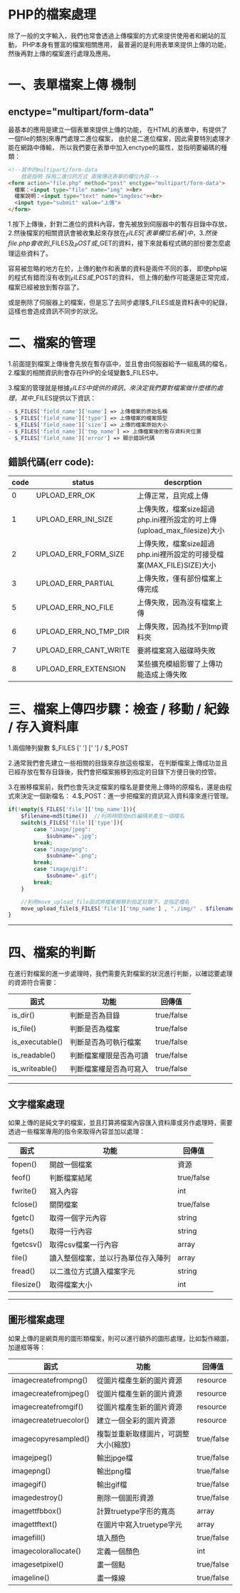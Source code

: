 # PHP的檔案處理

除了一般的文字輸入，我們也常會透過上傳檔案的方式來提供使用者和網站的互動，
PHP本身有豐富的檔案相關應用，
最普遍的是利用表單來提供上傳的功能，
然後再對上傳的檔案進行處理及應用。

# 一、表單檔案上傳 機制

## enctype="multipart/form-data"
最基本的應用是建立一個表單來提供上傳的功能，
在HTML的表單中，有提供了一個file的類別來專門處理二進位檔案，
由於是二進位檔案，因此需要特別處理才能在網路中傳輸，
所以我們要在表單中加入enctype的屬性，並指明要編碼的種類：

```html
<!--其中的multipart/form-data
    就是指明 採用二進位的方式 直接傳送表單的欄位內容-->
<form action="file.php" method="post" enctype="multipart/form-data">
  檔案：<input type="file" name="img" ><br>
  檔案說明：<input type="text" name="imgdesc"><br>
  <input type="submit" value="上傳">
</form>
```
1.按下上傳後，針對二進位的資料內容，會先被放到伺服器中的暫存目錄中存放，
2.然後檔案的相關資訊會被收集起來存放在$_FILES['表單欄位名稱']中，
3.然後file.php會收到$_FILES及$_POST或$_GET的資料，接下來就看程式碼的部份要怎麼處理這些資料了。

容易被忽略的地方在於，上傳的動作和表單的資料是兩件不同的事，
即使php端的程式有錯而沒有收到$_FILES或$_POST的資料，
但上傳的動作可能還是正常完成，檔案已經被放到暫存區了。

或是刪除了伺服器上的檔案，但是忘了去同步處理$_FILES或是資料表中的紀錄，這樣也會造成資訊不同步的狀況。

# 二、檔案的管理

1.前面提到檔案上傳後會先放在暫存區中，並且會由伺服器給予一組亂碼的檔名，
2.檔案的相關資訊則會存在PHP的全域變數$_FILES中。

3.檔案的管理就是根據$_FILES中提供的資訊，來決定我們要對檔案做什麼樣的處理，其中$_FILES提供以下資訊：
```php
- $_FILES['field_name']['name'] => 上傳檔案的原始名稱
- $_FILES['field_name']['type'] => 上傳檔案的檔案類型
- $_FILES['field_name']['size'] => 上傳的檔案原始大小
- $_FILES['field_name']['tmp_name'] => 上傳檔案後的暫存資料夾位置
- $_FILES['field_name']['error'] => 顯示錯誤代碼
```
## 錯誤代碼(err code):

|code|status|descrption|
|---|----|----|
|0|UPLOAD_ERR_OK|上傳正常，且完成上傳|
|1|UPLOAD_ERR_INI_SIZE|上傳失敗，檔案size超過php.ini裡所設定的可上傳(upload_max_filesize)大小|
|2|UPLOAD_ERR_FORM_SIZE|上傳失敗，檔案size超過php.ini裡所設定的可接受檔案(MAX_FILE)SIZE)大小|
|3|UPLOAD_ERR_PARTIAL|上傳失敗，僅有部份檔案上傳完成|
|5|UPLOAD_ERR_NO_FILE|上傳失敗，因為沒有檔案上傳|
|6|UPLOAD_ERR_NO_TMP_DIR|上傳失敗，因為找不到tmp資料夾|
|7|UPLOAD_ERR_CANT_WRITE|要將檔案寫入磁碟時失敗|
|8|UPLOAD_ERR_EXTENSION|某些擴充模組影響了上傳功能造成上傳失敗|


# 三、檔案上傳四步驟：檢查 / 移動 / 紀錄 / 存入資料庫
1.兩個陣列變數 $_FILES [' '] [' ']  / $_POST

2.通常我們會先建立一些相關的目錄來存放這些檔案，
在判斷檔案上傳成功並且已經存放在暫存目錄後，我們會把檔案搬移到指定的目錄下方便日後的控管。

3.在搬移檔案前，我們也會先決定檔案的檔名是要使用上傳時的原檔名，還是由程式來決定一個新檔名：
4.$_POST：進一步把檔案的資訊寫入資料庫來進行管理。

```php
if(!empty($_FILES['file']['tmp_name'])){
    $filename=md5(time())  //利用時間及md5編碼來產生一個檔名
    switch($_FILES['file']['type']){
        case "image/jpeg":
            $subname=".jpg";
        break;
        case "image/png":
            $subname=".png";
        break;
        case "image/gif":
            $subname=".gif";
        break;
    }

    //利用move_upload_file函式將檔案搬移到指定目錄下，並指定檔名
    move_upload_file($_FILES['file']['tmp_name'] , "./img/" . $filename . $subname);
}
```

---

# 四、檔案的判斷

在進行對檔案的進一步處理時，我們需要先對檔案的狀況進行判斷，以確認要處理的資源符合需要：

|函式|功能|回傳值|
|---|---|---|
|is_dir()|判斷是否為目錄|true/false|
|is_file()|判斷是否為檔案|true/false|
|is_executable()|判斷是否為可執行檔案|true/false|
|is_readable()|判斷檔案權限是否為可讀|true/false|
|is_writeable()|判斷檔案權是否為可寫入|true/false|

---

## 文字檔案處理

如果上傳的是純文字的檔案，並且打算將檔案內容匯入資料庫或另作處理時，需要透過一些檔案專用的指令來取得內容並加以處理：

|函式|功能|回傳值|
|---|---|---|
|fopen()|開啟一個檔案|資源|
|feof()|判斷檔案結尾|true/false|
|fwrite()|寫入內容|int|
|fclose()|關閉檔案|true/false|
|fgetc()|取得一個字元內容|string|
|fgets()|取得一行內容|string|
|fgetcsv()|取得csv檔案一行內容|array|
|file()|讀入整個檔案，並以行為單位存入陣列|array|
|fread()|以二進位方式讀入檔案字元|string|
|filesize()|取得檔案大小|int|

---

## 圖形檔案處理

如果上傳的是網頁用的圖形類檔案，則可以進行額外的圖形處理，比如製作縮圖，加邊框等等：

|函式|功能|回傳值|
|---|---|---|
|imagecreatefrompng()|從圖片檔產生新的圖片資源|resource|
|imagecreatefromjpeg()|從圖片檔產生新的圖片資源|resource|
|imagecreatefromgif()|從圖片檔產生新的圖片資源|resource|
|imagecreatetruecolor()|建立一個全彩的圖片資源|resource|
|imagecopyresampled()|複製並重新取樣圖片，可調整大小(縮放)|true/false|
|imagejpeg()|輸出jpge檔|true/false|
|imagepng()|輸出png檔|true/false|
|imagegif()|輸出gif檔|true/false|
|imagedestroy()|刪除一個圖形資源|true/false|
|imagettfbbox()|計算truetype字形的寬高|array|
|imagettftext()|在圖片中寫入truetype字元|array|
|imagefill()|填入顏色|true/false|
|imagecolorallocate()|定義一個顏色|int|
|imagesetpixel()|畫一個點|true/false|
|imageline()|畫一條線|true/false|
